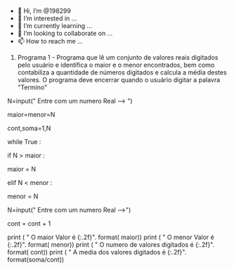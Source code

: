 - 👋 Hi, I’m @198299
- 👀 I’m interested in ...
- 🌱 I’m currently learning ...
- 💞️ I’m looking to collaborate on ...
- 📫 How to reach me ...

<!---
198299/198299 is a ✨ special ✨ repository because its `README.md` (this file) appears on your GitHub profile.
You can click the Preview link to take a look at your changes.
--->
1) Programa 1 - Programa que lê um conjunto de valores reais digitados pelo usuário e identifica o maior e o menor encontrados, bem como contabiliza a quantidade de números digitados e calcula a média destes valores. O programa deve encerrar quando o usuário digitar a palavra "Termino"

N=input(" Entre com um numero Real --> ")

maior=menor=N

cont,soma=1,N


while True :

if N > maior :

maior = N

elif N < menor :

menor = N

N=input(" Entre com um numero Real -->")

cont = cont + 1
 

print ( " O maior Valor é {:.2f}". format( maior))
print ( " O menor Valor é {:.2f}". format( menor))
print ( " O numero de valores digitados é {:.2f}". format( cont))
print ( " A media dos valores digitados é {:.2f}". format(soma/cont))
